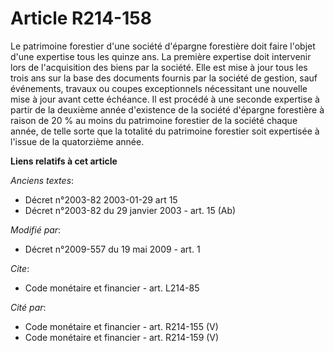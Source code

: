 # Article R214-158

Le patrimoine forestier d'une société d'épargne forestière doit faire l'objet d'une expertise tous les quinze ans. La
première expertise doit intervenir lors de l'acquisition des biens par la société. Elle est mise à jour tous les trois ans
sur la base des documents fournis par la société de gestion, sauf événements, travaux ou coupes exceptionnels nécessitant une
nouvelle mise à jour avant cette échéance. Il est procédé à une seconde expertise à partir de la deuxième année d'existence
de la société d'épargne forestière à raison de 20 % au moins du patrimoine forestier de la société chaque année, de telle
sorte que la totalité du patrimoine forestier soit expertisée à l'issue de la quatorzième année.

**Liens relatifs à cet article**

_Anciens textes_:

  - Décret n°2003-82 2003-01-29 art 15
  - Décret n°2003-82 du 29 janvier 2003 - art. 15 (Ab)

_Modifié par_:

  - Décret n°2009-557 du 19 mai 2009 - art. 1

_Cite_:

  - Code monétaire et financier - art. L214-85

_Cité par_:

  - Code monétaire et financier - art. R214-155 (V)
  - Code monétaire et financier - art. R214-159 (V)
